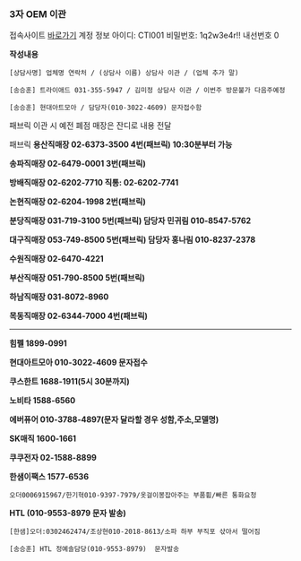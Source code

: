### 3자 OEM 이관
접속사이트 [바로가기](https://aha.hanssem.com/default2.asp)
계정 정보
아이디: CTI001 
비밀번호: 1q2w3e4r!!
내선번호 0

**작성내용**
```
[상담사명] 업체명 연락처 / (상담사 이름) 상담사 이관 / (업체 추가 말)
```

```
[송승훈] 트라이애드 031-355-5947 / 김미정 상담사 이관 / 이번주 방문불가 다음주예정
```

```
[송승훈] 현대아트모아 / 담당자(010-3022-4609) 문자접수함
```

패브릭 이관 시 예전 폐점 매장은 잔디로 내용 전달

패브릭 
**용산직매장 02-6373-3500 4번(패브릭) 10:30분부터 가능**

**송파직매장 02-6479-0001 3번(패브릭)**

**방배직매장 02-6202-7710 직통: 02-6202-7741**

**논현직매장 02-6204-1998 2번(패브릭)**

**분당직매장 031-719-3100 5번(패브릭) 담당자 민귀림 010-8547-5762**

**대구직매장 053-749-8500 5번(패브릭) 담당자 홍나림 010-8237-2378**

**수원직매장 02-6470-4221**

**부산직매장 051-790-8500 5번(패브릭)**

**하남직매장 031-8072-8960**

**목동직매장 02-6344-7000 4번(패브릭)**


---

**힘펠 1899-0991**

**현대아트모아 010-3022-4609 문자접수**

**쿠스한트 1688-1911(5시 30분까지)** 

**노비타 1588-6560** 

**에버퓨어 010-3788-4897(문자 달라할 경우 성함,주소,모델명)** 

**SK매직 1600-1661** 

**쿠쿠전자 02-1588-8899** 

**한샘이팩스 1577-6536**

```
오더0006915967/한기혁010-9397-7979/옷걸이봉잡아주는 부품휨/빠른 통화요청
```

**HTL (010-9553-8979 문자 발송)**
```
[한샘]오더:0302462474/조상현010-2018-8613/소파 하부 부직포 삯아서 떨어짐
```
```
[송승훈] HTL 정예솔담당(010-9553-8979)  문자발송
```

